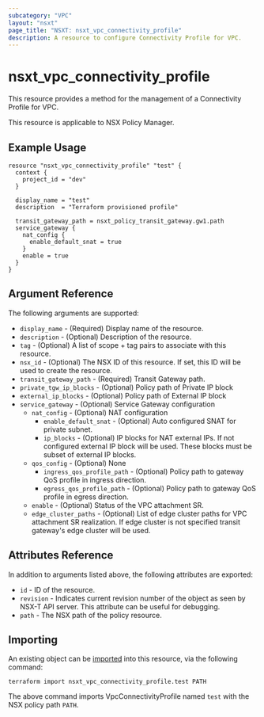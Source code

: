 ```yaml
---
subcategory: "VPC"
layout: "nsxt"
page_title: "NSXT: nsxt_vpc_connectivity_profile"
description: A resource to configure Connectivity Profile for VPC.
---
```


# nsxt_vpc_connectivity_profile

This resource provides a method for the management of a Connectivity Profile for VPC.

This resource is applicable to NSX Policy Manager.

## Example Usage

```hcl
resource "nsxt_vpc_connectivity_profile" "test" {
  context {
    project_id = "dev"
  }

  display_name = "test"
  description  = "Terraform provisioned profile"

  transit_gateway_path = nsxt_policy_transit_gateway.gw1.path
  service_gateway {
    nat_config {
      enable_default_snat = true
    }
    enable = true
  }
}
```

## Argument Reference

The following arguments are supported:

* `display_name` - (Required) Display name of the resource.
* `description` - (Optional) Description of the resource.
* `tag` - (Optional) A list of scope + tag pairs to associate with this resource.
* `nsx_id` - (Optional) The NSX ID of this resource. If set, this ID will be used to create the resource.
* `transit_gateway_path` - (Required) Transit Gateway path.
* `private_tgw_ip_blocks` - (Optional) Policy path of Private IP block
* `external_ip_blocks` - (Optional) Policy path of External IP block
* `service_gateway` - (Optional) Service Gateway configuration
  * `nat_config` - (Optional) NAT configuration
    * `enable_default_snat` - (Optional) Auto configured SNAT for private subnet.
    * `ip_blocks` - (Optional) IP blocks for NAT external IPs. If not configured external IP block will be used. These blocks must be subset of external IP blocks.
  * `qos_config` - (Optional) None
    * `ingress_qos_profile_path` - (Optional) Policy path to gateway QoS profile in ingress direction.
    * `egress_qos_profile_path` - (Optional) Policy path to gateway QoS profile in egress direction.
  * `enable` - (Optional) Status of the VPC attachment SR.
  * `edge_cluster_paths` - (Optional) List of edge cluster paths for VPC attachment SR realization. If edge cluster is not specified transit gateway's edge cluster will be used.

## Attributes Reference

In addition to arguments listed above, the following attributes are exported:

* `id` - ID of the resource.
* `revision` - Indicates current revision number of the object as seen by NSX-T API server. This attribute can be useful for debugging.
* `path` - The NSX path of the policy resource.

## Importing

An existing object can be [imported][docs-import] into this resource, via the following command:

[docs-import]: https://www.terraform.io/cli/import

```
terraform import nsxt_vpc_connectivity_profile.test PATH
```

The above command imports VpcConnectivityProfile named `test` with the NSX policy path `PATH`.
